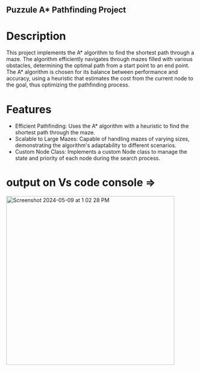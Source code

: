 ## Puzzule A* Pathfinding Project

# Description
This project implements the A* algorithm to find the shortest path through a maze. The algorithm efficiently navigates through mazes filled with various obstacles, determining the optimal path from a start point to an end point. The A* algorithm is chosen for its balance between performance and accuracy, using a heuristic that estimates the cost from the current node to the goal, thus optimizing the pathfinding process.

# Features
- Efficient Pathfinding: Uses the A* algorithm with a heuristic to find the shortest path through the maze.
- Scalable to Large Mazes: Capable of handling mazes of varying sizes, demonstrating the algorithm's adaptability to different scenarios.
- Custom Node Class: Implements a custom Node class to manage the state and priority of each node during the search process.

# output on Vs code console => 
<img width="446" alt="Screenshot 2024-05-09 at 1 02 28 PM" src="https://github.com/DilshanZarook/Puzzle---A-Algorithm/assets/129732701/afe282f5-dab3-4b3c-8b85-de6ab289589e">
